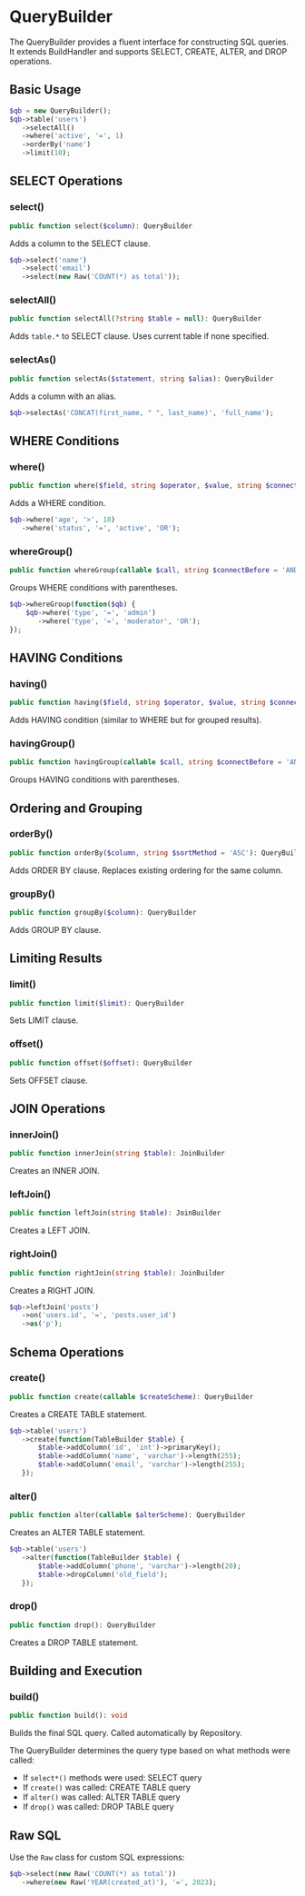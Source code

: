 # QueryBuilder

The QueryBuilder provides a fluent interface for constructing SQL queries. It extends BuildHandler and supports SELECT, CREATE, ALTER, and DROP operations.

## Basic Usage

```php
$qb = new QueryBuilder();
$qb->table('users')
   ->selectAll()
   ->where('active', '=', 1)
   ->orderBy('name')
   ->limit(10);
```

## SELECT Operations

### select()

```php
public function select($column): QueryBuilder
```

Adds a column to the SELECT clause.

```php
$qb->select('name')
   ->select('email')
   ->select(new Raw('COUNT(*) as total'));
```

### selectAll()

```php
public function selectAll(?string $table = null): QueryBuilder
```

Adds `table.*` to SELECT clause. Uses current table if none specified.

### selectAs()

```php
public function selectAs($statement, string $alias): QueryBuilder
```

Adds a column with an alias.

```php
$qb->selectAs('CONCAT(first_name, " ", last_name)', 'full_name');
```

## WHERE Conditions

### where()

```php
public function where($field, string $operator, $value, string $connectBefore = 'AND'): QueryBuilder
```

Adds a WHERE condition.

```php
$qb->where('age', '>', 18)
   ->where('status', '=', 'active', 'OR');
```

### whereGroup()

```php
public function whereGroup(callable $call, string $connectBefore = 'AND'): void
```

Groups WHERE conditions with parentheses.

```php
$qb->whereGroup(function($qb) {
    $qb->where('type', '=', 'admin')
       ->where('type', '=', 'moderator', 'OR');
});
```

## HAVING Conditions

### having()

```php
public function having($field, string $operator, $value, string $connectBefore = 'AND'): QueryBuilder
```

Adds HAVING condition (similar to WHERE but for grouped results).

### havingGroup()

```php
public function havingGroup(callable $call, string $connectBefore = 'AND'): void
```

Groups HAVING conditions with parentheses.

## Ordering and Grouping

### orderBy()

```php
public function orderBy($column, string $sortMethod = 'ASC'): QueryBuilder
```

Adds ORDER BY clause. Replaces existing ordering for the same column.

### groupBy()

```php
public function groupBy($column): QueryBuilder
```

Adds GROUP BY clause.

## Limiting Results

### limit()

```php
public function limit($limit): QueryBuilder
```

Sets LIMIT clause.

### offset()

```php
public function offset($offset): QueryBuilder
```

Sets OFFSET clause.

## JOIN Operations

### innerJoin()

```php
public function innerJoin(string $table): JoinBuilder
```

Creates an INNER JOIN.

### leftJoin()

```php
public function leftJoin(string $table): JoinBuilder
```

Creates a LEFT JOIN.

### rightJoin()

```php
public function rightJoin(string $table): JoinBuilder
```

Creates a RIGHT JOIN.

```php
$qb->leftJoin('posts')
   ->on('users.id', '=', 'posts.user_id')
   ->as('p');
```

## Schema Operations

### create()

```php
public function create(callable $createScheme): QueryBuilder
```

Creates a CREATE TABLE statement.

```php
$qb->table('users')
   ->create(function(TableBuilder $table) {
       $table->addColumn('id', 'int')->primaryKey();
       $table->addColumn('name', 'varchar')->length(255);
       $table->addColumn('email', 'varchar')->length(255);
   });
```

### alter()

```php
public function alter(callable $alterScheme): QueryBuilder
```

Creates an ALTER TABLE statement.

```php
$qb->table('users')
   ->alter(function(TableBuilder $table) {
       $table->addColumn('phone', 'varchar')->length(20);
       $table->dropColumn('old_field');
   });
```

### drop()

```php
public function drop(): QueryBuilder
```

Creates a DROP TABLE statement.

## Building and Execution

### build()

```php
public function build(): void
```

Builds the final SQL query. Called automatically by Repository.

The QueryBuilder determines the query type based on what methods were called:
- If `select*()` methods were used: SELECT query
- If `create()` was called: CREATE TABLE query  
- If `alter()` was called: ALTER TABLE query
- If `drop()` was called: DROP TABLE query

## Raw SQL

Use the `Raw` class for custom SQL expressions:

```php
$qb->select(new Raw('COUNT(*) as total'))
   ->where(new Raw('YEAR(created_at)'), '=', 2023);
```